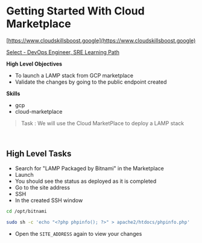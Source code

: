 # Getting Started With Cloud Marketplace

[https://www.cloudskillsboost.google](https://www.cloudskillsboost.google)

[Select - DevOps Engineer, SRE Learning Path](https://www.cloudskillsboost.google/paths)

**High Level Objectives**
- To launch a LAMP stack from GCP marketplace
- Validate the changes by going to the public endpoint created



**Skills**
- gcp
- cloud-marketplace





> Task :  We will use the Cloud MarketPlace to deploy a LAMP stack

<br>

## High Level Tasks

- Search for "LAMP Packaged by Bitnami" in the Marketplace
- Launch
- You should see the status as deployed as it is completed
- Go to the site address
- SSH
- In the created SSH window

```bash
cd /opt/bitnami

sudo sh -c 'echo "<?php phpinfo(); ?>" > apache2/htdocs/phpinfo.php'
```

- Open the `SITE_ADDRESS` again to view your changes